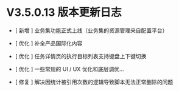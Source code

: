 # V3.5.0.13 版本更新日志



- [ 新增 ] 业务集功能正式上线（业务集的资源管理来自配置平台）


- [ 优化 ] 补全产品国际化内容
- [ 优化 ] 任务详情页的执行目标列表支持键盘上下键切换
- [ 优化 ] 一些常规的 UI / UX 优化和底层调优...


- [ 修复 ] 解决因统计被引用次数的逻辑导致脚本无法正常删除的问题